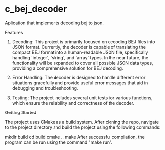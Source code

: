 # c_bej_decoder
Aplication that implements decoding bej to json.

Features

1. Decoding:  This project is primarily focused on decoding BEJ files into JSON format. Currently, the decoder is capable of translating the compact BEJ format into a human-readable JSON file, specifically handling 'integer', 'string', and 'array' types. In the near future, the functionality will be expanded to cover all possible JSON data types, providing a comprehensive solution for BEJ decoding.

2. Error Handling: The decoder is designed to handle different error situations gracefully and provide useful error messages that aid in debugging and troubleshooting.

3. Testing: The project includes several unit tests for various functions, which ensure the reliability and correctness of the decoder.

Getting Started

The project uses CMake as a build system. After cloning the repo, navigate to the project directory and build the project using the following commands:

mkdir build
cd build
cmake ..
make
After successful compilation, the program can be run using the command "make run".
